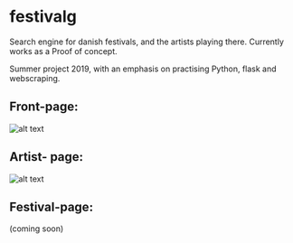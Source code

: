 # festivalg
Search engine for danish festivals, and the artists playing there.
Currently works as a Proof of concept.

Summer project 2019, with an emphasis on practising Python, flask and webscraping.

## Front-page:
![alt text](http://korius.dk/github/imag1.PNG)

## Artist- page:
![alt text](http://korius.dk/github/image2.PNG)

## Festival-page:
(coming soon)

